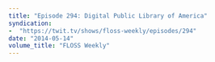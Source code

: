 ```yaml
---
title: "Episode 294: Digital Public Library of America"
syndication:
-  "https://twit.tv/shows/floss-weekly/episodes/294"
date: "2014-05-14"
volume_title: "FLOSS Weekly"
---
```

